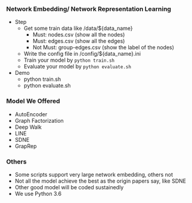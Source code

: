 ### Network Embedding/ Network Representation Learning
* Step
    * Get some train data like /data/${data_name}
        * Must: nodes.csv (show all the nodes)
        * Must: edges.csv (show all the edges)
        * Not Must: group-edges.csv (show the label of the nodes)
    * Write the config file in /config/${data_name}.ini
    * Train your model by `python train.sh`
    * Evaluate your model by `python evaluate.sh`
* Demo
    * python train.sh
    * python evaluate.sh


### Model We Offered
* AutoEncoder
* Graph Factorization
* Deep Walk
* LINE
* SDNE
* GrapRep

### Others
* Some scripts support very large network embedding, others not
* Not all the model achieve the best as the origin papers say, like SDNE
* Other good model will be coded sustainedly
* We use Python 3.6